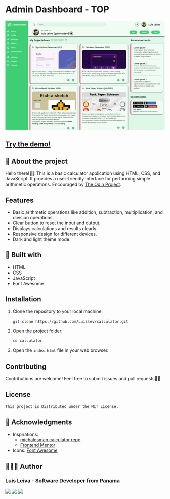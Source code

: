 # Admin Dashboard - TOP

![Project Preview](img/leivadev.github.io_admin-dashboard-TOP_.png)

## [Try the demo!](https://leivadev.github.io/admin-dashboard-TOP/)

## 📃 About the project

Hello there!👋🏼 This is a basic calculator application using HTML, CSS, and JavaScript. It provides a user-friendly interface for performing simple arithmetic operations. Encouraged by [The Odin Project](https://www.theodinproject.com/lessons/foundations-calculator).

## Features

- Basic arithmetic operations like addition, subtraction, multiplication, and division operations.
- Clear button to reset the input and output.
- Displays calculations and results clearly.
- Responsive design for different devices.
- Dark and light theme mode.

## 🔧 Built with

- HTML
- CSS
- JavaScript
- Font Awesome

## Installation

1. Clone the repository to your local machine:

    ``` bash
    git clone https://github.com/Luislev/calculator.git
    ```

2. Open the project folder:

    ``` bash
    cd calculator
    ```

3. Open the `index.html` file in your web browser.

## Contributing

Contributions are welcome! Feel free to submit issues and pull requests🙌🏼.

## License

    This project is Distributed under the MIT License.

## 💯 Acknowledgments

- Inspirations:
  - [michalosman calculator repo](https://github.com/michalosman/calculator)
  - [Frontend Mentor](https://www.frontendmentor.io/challenges/calculator-app-9lteq5N29)
- Icons: [Font Awesome](https://fontawesome.com/)

## 👨🏼‍💻 Author

### Luis Leiva - Software Developer from Panama

<a href="https://www.github.com/leivadev" target="_blank" rel="noreferrer"><img src="https://img.shields.io/badge/Github-181717?style=for-the-badge&logo=github&logoColor=white&labelColor=101010"/></a>
<a href="https://www.linkedin.com/in/leivadev" target="_blank" rel="noreferrer"> <img src="https://img.shields.io/badge/Linkedin-0A66C2?style=for-the-badge&logo=linkedin&logoColor=white&labelColor=101010"/></a>
<a href="https://www.x.com/leivadev" target="_blank" rel="noreferrer"> <img src="https://img.shields.io/badge/Twitter-000000?style=for-the-badge&logo=X&logoColor=white&labelColor=101010"/></a>
